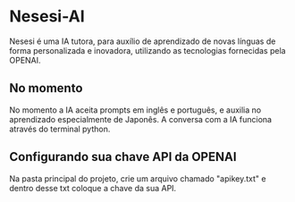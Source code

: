 # Nesesi-AI
Nesesi é uma IA tutora, para auxílio de aprendizado de novas línguas de forma personalizada e inovadora, utilizando as tecnologias fornecidas pela OPENAI.

## No momento
No momento a IA aceita prompts em inglês e português, e auxilia no aprendizado especialmente de Japonês.
A conversa com a IA funciona através do terminal python.

## Configurando sua chave API da OPENAI
Na pasta principal do projeto, crie um arquivo chamado "apikey.txt" e dentro desse txt coloque a chave da sua API.
